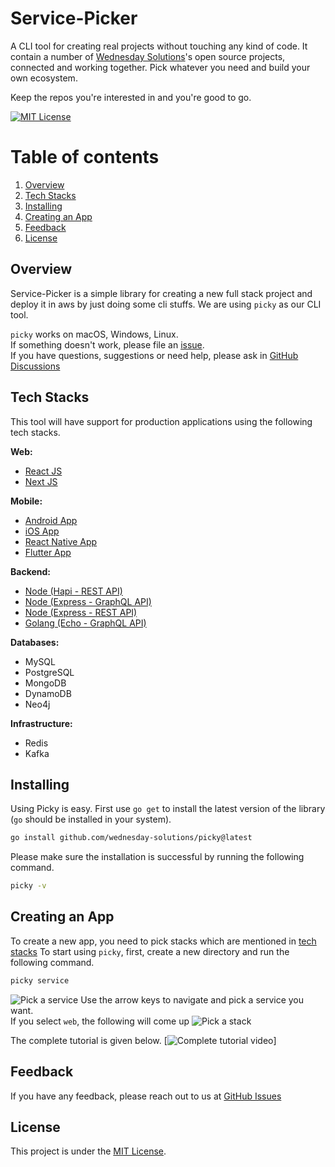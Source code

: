 # Service-Picker

A CLI tool for creating real projects without touching any kind of code.
It contain a number of [Wednesday Solutions](https://github.com/wednesday-solutions)'s open source projects, connected and working together. Pick whatever you need and build your own ecosystem.

Keep the repos you're interested in and you're good to go.

[![MIT License](https://img.shields.io/badge/License-MIT-green.svg)](https://choosealicense.com/licenses/mit/)

# Table of contents

1. [Overview](#overview)
2. [Tech Stacks](#tech-stacks)
3. [Installing](#installing)
4. [Creating an App](#creating-an-app)
5. [Feedback](#feedback)
6. [License](#license)

## Overview

Service-Picker is a simple library for creating a new full stack project and deploy it in aws by just doing some cli stuffs. We are using `picky` as our CLI tool.

`picky` works on macOS, Windows, Linux.<br>
If something doesn't work, please file an [issue](https://github.com/wednesday-solutions/service-picker/issues).<br>
If you have questions, suggestions or need help, please ask in [GitHub Discussions](https://github.com/wednesday-solutions/service-picker/discussions)

## Tech Stacks

This tool will have support for production applications using the following tech stacks.

**Web:**

- [React JS](https://gitub.com/wednesday-solutions/react-template)
- [Next JS](https://github.com/wednesday-solutions/nextjs-template)

**Mobile:**

- [Android App](https://github.com/wednesday-solutions/android-template)
- [iOS App](https://github.com/wednesday-solutions/ios-template)
- [React Native App](https://github.com/wednesday-solutions/react-native-template)
- [Flutter App](https://github.com/wednesday-solutions/flutter_template)

**Backend:**

- [Node (Hapi - REST API)](https://github.com/wednesday-solutions/nodejs-hapi-template)
- [Node (Express - GraphQL API)](https://github.com/wednesday-solutions/node-express-graphql-template)
- [Node (Express - REST API)](https://github.com/wednesday-solutions/node-mongo-express)
- [Golang (Echo - GraphQL API)](https://github.com/wednesday-solutions/go-template)

**Databases:**

- MySQL
- PostgreSQL
- MongoDB
- DynamoDB
- Neo4j

**Infrastructure:**

- Redis
- Kafka

## Installing

Using Picky is easy. First use `go get` to install the latest version of the library (`go` should be installed in your system).

```bash
go install github.com/wednesday-solutions/picky@latest
```

Please make sure the installation is successful by running the following command.

```bash
picky -v
```

## Creating an App

To create a new app, you need to pick stacks which are mentioned in [tech stacks](#tect-stacks)
To start using `picky`, first, create a new directory and run the following command.

```bash
picky service
```

![Pick a service](https://gitub.com/service-picker/blob/chore/readme/doc-files/pick-service.png?raw=true)
Use the arrow keys to navigate and pick a service you want.<br>
If you select `web`, the following will come up
![Pick a stack](https://github.com/service-picker/blob/chore/readme/doc-files/pick-stack.png?raw=true)

The complete tutorial is given below.
[![Complete tutorial video]()]

## Feedback

If you have any feedback, please reach out to us at [GitHub Issues](https://github.com/wednesday-solutions/service-picker/issues)

## License

This project is under the [MIT License](https://github.com/wednesday-solutions/service-picker).
